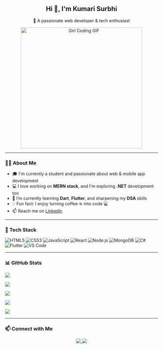 <!-- Profile Header -->
<h2 align="center">Hi 👋, I'm Kumari Surbhi</h2>
<p align="center">🚀 A passionate web developer & tech enthusiast</p>

<!-- Coding GIF -->
<p align="center">
  <img src="https://media.giphy.com/media/L8K62iTDkzGX6/giphy.gif" width="400" alt="Girl Coding GIF" />
</p>

---

### 👩‍💻 About Me

- 🎓 I'm currently a student and passionate about web & mobile app development  
- 💻 I love working on **MERN stack**, and I'm exploring **.NET** development too  
- 🌱 I’m currently learning **Dart**, **Flutter**, and sharpening my **DSA** skills  
- 💡 Fun fact: I enjoy turning coffee ☕ into code 💻  
- 📫 Reach me on [LinkedIn](https://www.linkedin.com/in/its-surbhi02)

---

### 🧠 Tech Stack

![HTML5](https://img.shields.io/badge/-HTML5-E34F26?style=for-the-badge&logo=html5&logoColor=fff)
![CSS3](https://img.shields.io/badge/-CSS3-1572B6?style=for-the-badge&logo=css3)
![JavaScript](https://img.shields.io/badge/-JavaScript-F7DF1E?style=for-the-badge&logo=javascript&logoColor=000)
![React](https://img.shields.io/badge/-React-61DAFB?style=for-the-badge&logo=react&logoColor=000)
![Node.js](https://img.shields.io/badge/-Node.js-339933?style=for-the-badge&logo=nodedotjs&logoColor=fff)
![MongoDB](https://img.shields.io/badge/-MongoDB-47A248?style=for-the-badge&logo=mongodb&logoColor=fff)
![C#](https://img.shields.io/badge/-CSharp-239120?style=for-the-badge&logo=csharp&logoColor=fff)
![Flutter](https://img.shields.io/badge/-Flutter-02569B?style=for-the-badge&logo=flutter&logoColor=fff)
![VS Code](https://img.shields.io/badge/-VSCode-007ACC?style=for-the-badge&logo=visual-studio-code&logoColor=fff)

---

### 📊 GitHub Stats

<!-- Profile Summary -->
![](http://github-profile-summary-cards.vercel.app/api/cards/profile-details?username=its-surbhi02&theme=aura_dark)

<!-- Donut Chart -->
![](http://github-profile-summary-cards.vercel.app/api/cards/languages-details?username=its-surbhi02&theme=aura_dark)

<!-- Most Commit Language -->
![](http://github-profile-summary-cards.vercel.app/api/cards/most-commit-language?username=its-surbhi02&theme=aura_dark)

<!-- Stats -->
![](http://github-profile-summary-cards.vercel.app/api/cards/stats?username=its-surbhi02&theme=aura_dark)

<!-- Productive Time -->
![](http://github-profile-summary-cards.vercel.app/api/cards/productive-time?username=its-surbhi02&theme=aura_dark&utcOffset=5.5)

---

### 📫 Connect with Me

<p align="center">
  <a href="https://www.linkedin.com/in/its-surbhi02">
    <img src="https://img.shields.io/badge/-LinkedIn-blue?style=for-the-badge&logo=Linkedin&logoColor=white" />
  </a>
  <a href="mailto:kumarisurbhi.ctps@gmail.com">
    <img src="https://img.shields.io/badge/-Email-D14836?style=for-the-badge&logo=gmail&logoColor=white" />
  </a>
</p>

